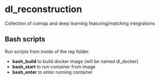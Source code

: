 # dl_reconstruction
Collection of colmap and deep learning featuring/matching integrations 
## Bash scripts
Run scripts from inside of the rep folder.
- **bash_build** to build docker image (will be named dl_docker)
- **bash_start** to run container from image
- **bash_enter** to enter running container
